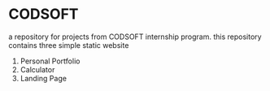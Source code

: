 # CODSOFT
a repository for projects from CODSOFT internship program.
this repository contains three simple static website
1. Personal Portfolio
2. Calculator
3. Landing Page
